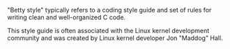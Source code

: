 "Betty style" typically refers to a coding style guide and set of rules for writing clean and well-organized C code. 

This style guide is often associated with the Linux kernel development community and was created by Linux kernel developer Jon "Maddog" Hall.
